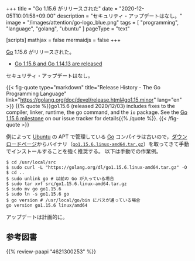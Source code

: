 +++
title = "Go 1.15.6 がリリースされた"
date =  "2020-12-05T10:01:58+09:00"
description = "セキュリティ・アップデートはなし。"
image = "/images/attention/go-logo_blue.png"
tags  = [ "programming", "language", "golang", "ubuntu" ]
pageType = "text"

[scripts]
  mathjax = false
  mermaidjs = false
+++

[Go] 1.15.6 がリリースされた。

- [Go 1.15.6 and Go 1.14.13 are released](https://groups.google.com/g/golang-announce/c/0kN8l6MprTo)

セキュリティ・アップデートはなし。

{{< fig-quote type="markdown" title="Release History - The Go Programming Language" link="https://golang.org/doc/devel/release.html#go1.15.minor" lang="en" >}}
{{% quote %}}go1.15.6 (released 2020/12/03) includes fixes to the compiler, linker, runtime, the go command, and the `io` package. See the [Go 1.15.6 milestone](https://github.com/golang/go/issues?q=milestone%3AGo1.15.6+label%3ACherryPickApproved) on our issue tracker for details{{% /quote %}}.
{{< /fig-quote >}}

例によって [Ubuntu] の APT で管理している [Go] コンパイラは古いので，[ダウンロードページ](https://golang.org/dl/ "Downloads - The Go Programming Language")からバイナリ（[`go1.15.6.linux-amd64.tar.gz`](https://golang.org/dl/go1.15.6.linux-amd64.tar.gz)）を取ってきて手動でインストールすることを強く推奨する。
以下は手動での作業例。

```text
$ cd /usr/local/src
$ sudo curl -L "https://golang.org/dl/go1.15.6.linux-amd64.tar.gz" -O
$ cd ..
$ sudo unlink go # 以前の Go が入っている場合
$ sudo tar xvf src/go1.15.6.linux-amd64.tar.gz
$ sudo mv go go1.15.6
$ sudo ln -s go1.15.6 go
$ go version # /usr/local/go/bin にパスが通っている場合
go version go1.15.6 linux/amd64
```

アップデートは計画的に。

[Go]: https://golang.org/ "The Go Programming Language"
[Ubuntu]: https://www.ubuntu.com/ "The leading operating system for PCs, IoT devices, servers and the cloud | Ubuntu"

## 参考図書

{{% review-paapi "4621300253" %}} <!-- プログラミング言語Go -->
